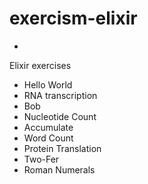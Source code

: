 # exercism-elixir
-
Elixir exercises
- Hello World
- RNA transcription
- Bob
- Nucleotide Count
- Accumulate
- Word Count
- Protein Translation
- Two-Fer
- Roman Numerals
